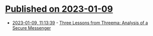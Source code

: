 # [Published on 2023-01-09](index.md)

* [2023-01-09, 11:13:39](https://lobste.rs/s/y9uzyx/three_lessons_from_threema_analysis) - [Three Lessons from Threema: Analysis of a Secure Messenger](https://breakingthe3ma.app/)
